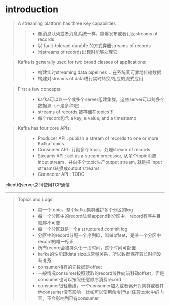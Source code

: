 # introduction

> A streaming platform has three key capabilities
>> * 像消息队列或者消息系统一样，能够发布或者订阅streams of records
>> * 以 fault-tolerant durable 的方式存储streams of records
>> * 当streams of records出现时能够处理它

> Kafka is generally used for two broad classes of applications:
>> * 构建实时streaming data pipelines ，在系统间可靠地传输数据
>> * 构建对streams of data进行实时转换/相应的流式应用

> First a few concepts:
>> * kafka可以以一个或多个server组建集群，这些server可以跨多个数据源（不是多种吧）
>> * streams of records 被存储在topics下
>> * 每个record包含 a key, a value, and a timestamp

> Kafka has four core APIs:
>> * Producer API : publish a stream of records to one or more Kafka topics.
>> * Consumer API : 订阅多个topic，处理stream of records
>> * Streams API : act as a stream processor, 从多个topic消费 input stream，并向多个topic生产output stream, 就是把 input streams转换成output streams
>> * Connector API : TODO 

client和server之间使用TCP通信

-------------------

> Topics and Logs
>> * 每一个topic，整个kafka集群维护多个分区的log
>> * 每一个分区中的record陆续append到分区中，record有序并且顺序不可变
>> * 每一个分区就是一个a structured commit log
>> * 分区中的record分配一个序列ID，叫做offset，是某一个分区中record的唯一标识
>> * 所有record会被持久化一段时间，这个时间可配置
>> * kafka的性能跟data size成常量关系，所以数据保存较长时间没有关系
>> * consumer持有的元数据是offset
>> * 一般情况consumer按照读取的record线性向前移动offset，但是consumer也可以按照任意顺序消费record
>> * consumer很轻量级，一个consumer加入或者离开对集群或者其他consumer没有影响，比如可以使用命令行tail任意topic中的内容，不会影响到已有consumer
